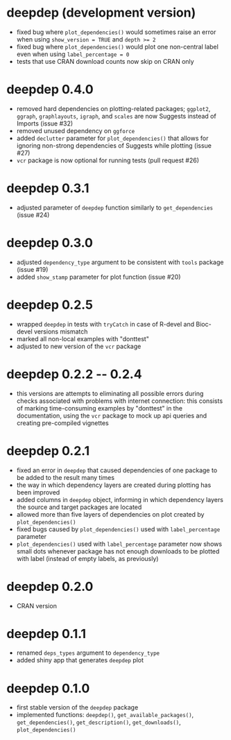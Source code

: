 # deepdep (development version)
* fixed bug where `plot_dependencies()` would sometimes raise an error when using `show_version = TRUE` and `depth >= 2`
* fixed bug where `plot_dependencies()` would plot one non-central label even when using `label_percentage = 0`
* tests that use CRAN download counts now skip on CRAN only

# deepdep 0.4.0
* removed hard dependencies on plotting-related packages; `ggplot2`, `ggraph`, `graphlayouts`, `igraph`, and `scales` are now Suggests instead of Imports (issue #32)
* removed unused dependency on `ggforce`
* added `declutter` parameter for `plot_dependencies()` that allows for ignoring non-strong dependencies of Suggests while plotting (issue #27)
* `vcr` package is now optional for running tests (pull request #26)

# deepdep 0.3.1
* adjusted parameter of `deepdep` function similarly to `get_dependencies` (issue #24)

# deepdep 0.3.0
* adjusted `dependency_type` argument to be consistent with `tools` package (issue #19)
* added `show_stamp` parameter for plot function (issue #20)

# deepdep 0.2.5
* wrapped `deepdep` in tests with `tryCatch` in case of R-devel and Bioc-devel versions mismatch
* marked all non-local examples with "donttest"
* adjusted to new version of the `vcr` package

# deepdep 0.2.2 -- 0.2.4 
* this versions are attempts to eliminating all possible errors during checks associated with problems with internet connection:  this consists of marking time-consuming examples by "donttest" in the documentation, using the `vcr` package to mock up api queries and creating pre-compiled vignettes

# deepdep 0.2.1
* fixed an error in `deepdep` that caused dependencies of one package to be added to the result many times
* the way in which dependency layers are created during plotting has been improved
* added columns in `deepdep` object, informing in which dependency layers the source and target packages are located
* allowed more than five layers of dependencies on plot created by `plot_dependencies()`
* fixed bugs caused by `plot_dependencies()` used with `label_percentage` parameter
* `plot_dependencies()` used with `label_percentage` parameter now shows small dots whenever package has not enough downloads to be plotted with label (instead of empty labels, as previously)

# deepdep 0.2.0
* CRAN version

# deepdep 0.1.1
* renamed `deps_types` argument to `dependency_type`
* added shiny app that generates `deepdep` plot

# deepdep 0.1.0
* first stable version of the `deepdep` package
* implemented functions: `deepdep()`, `get_available_packages()`, `get_dependencies()`,
`get_description()`, `get_downloads()`, `plot_dependencies()`


